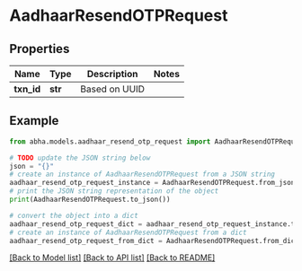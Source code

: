 # AadhaarResendOTPRequest


## Properties

Name | Type | Description | Notes
------------ | ------------- | ------------- | -------------
**txn_id** | **str** | Based on UUID | 

## Example

```python
from abha.models.aadhaar_resend_otp_request import AadhaarResendOTPRequest

# TODO update the JSON string below
json = "{}"
# create an instance of AadhaarResendOTPRequest from a JSON string
aadhaar_resend_otp_request_instance = AadhaarResendOTPRequest.from_json(json)
# print the JSON string representation of the object
print(AadhaarResendOTPRequest.to_json())

# convert the object into a dict
aadhaar_resend_otp_request_dict = aadhaar_resend_otp_request_instance.to_dict()
# create an instance of AadhaarResendOTPRequest from a dict
aadhaar_resend_otp_request_from_dict = AadhaarResendOTPRequest.from_dict(aadhaar_resend_otp_request_dict)
```
[[Back to Model list]](../README.md#documentation-for-models) [[Back to API list]](../README.md#documentation-for-api-endpoints) [[Back to README]](../README.md)


